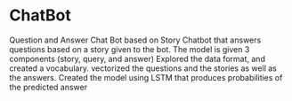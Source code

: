 # ChatBot
Question and Answer Chat Bot based on Story 
Chatbot that answers questions based on a story given to the bot. The model is given 3 components (story, query, and answer)
Explored the data format, and created a vocabulary. vectorized the questions and the stories as well as the answers.
Created the model using LSTM that produces probabilities of the predicted answer
